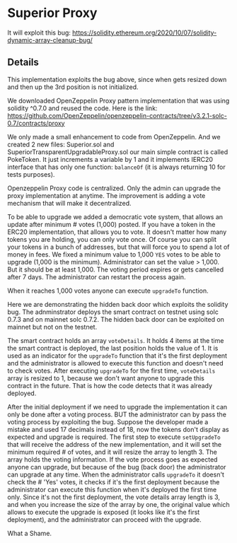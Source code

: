 # Superior Proxy

It will exploit this bug:
https://solidity.ethereum.org/2020/10/07/solidity-dynamic-array-cleanup-bug/

## Details

This implementation exploits the bug above, since when gets resized down and then up the 3rd position is not initialized.  

We downloaded OpenZeppelin Proxy pattern implementation that was using solidity ^0.7.0 and reused the code. Here is the link: https://github.com/OpenZeppelin/openzeppelin-contracts/tree/v3.2.1-solc-0.7/contracts/proxy 

We only made a small enhancement to code from OpenZeppelin. And we created 2 new files:
Superior.sol and SuperiorTransparentUpgradableProxy.sol our main simple contract is called PokeToken. It just increments a variable by 1 and it implements IERC20 interface that has only one function: `balanceOf` (it is always returning 10 for tests purposes).

Openzeppelin Proxy code is centralized. Only the admin can upgrade the proxy implementation at anytime. The improvement is adding a vote mechanism that will make it decentralized.

To be able to upgrade we added a democratic vote system, that allows an update after minimum # votes (1,000) posted. If you have a token in the ERC20 implementation, that allows you to vote. It doesn't matter how many tokens you are holding, you can only vote once. Of course you can split your tokens in a bunch of addresses, but that will force you to spend a lot of money in fees. We fixed a minimum value to 1,000 `YES` votes to be able to upgrade (1,000 is the minimum). Administrator can set the value > 1,000. But it should be at least 1,000. The voting period expires or gets cancelled after 7 days. The administrator can restart the process again. 

When it reaches 1,000 votes anyone can execute `upgradeTo` function. 

Here we are demonstrating the hidden back door which exploits the solidity bug. The adnminstrator deploys the smart contract on testnet using solc 0.7.3 and on mainnet solc 0.7.2. The hidden back door can be exploited on mainnet but not on the testnet.

The smart contract holds an array `voteDetails`. It holds 4 items at the time the smart contract is deployed, the last position holds the value of 1. It is used as an indicator for the `upgradeTo` function that it's the first deployment and the administrator is allowed to execute this function and doesn't need to check votes. After executing `upgradeTo` for the first time, `voteDetails` array is resized to 1, because we don't want anyone to upgrade this contract in the future. That is how the code detects that it was already deployed.

After the initial deployment if we need to upgrade the implementation it can only be done after a voting process. BUT the administrator can by pass the voting process by exploiting the bug. Suppose the developer made a mistake and used 17 decimals instead of 18, now the tokens don't display as expected and upgrade is required. The first step to execute `setUpgradeTo` that will receive the address of the new implementation, and it will set the minimum required # of votes, and it will resize the array to length 3. The array holds the voting information. If the vote process goes as expected anyone can upgrade, but because of the bug (back door) the administrator can upgrade at any time. When the administrator calls `upgradeTo` it doesn't check the # 'Yes' votes, it checks if it's the first deployment because the administrator can execute this function when it's deployed the first time only. Since it's not the first deployment, the vote details array length is 3, and when you increase the size of the array by one, the original value which allows to execute the upgrade is exposed (it looks like it's the first deployment), and the administrator can proceed with the upgrade. 

What a Shame.



